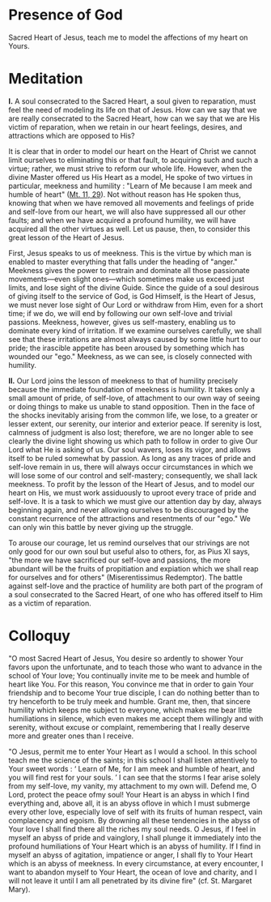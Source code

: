 # Presence of God

Sacred Heart of Jesus, teach me to model the affections of my heart on Yours.

# Meditation

**I.** A soul consecrated to the Sacred Heart, a soul given to reparation, must feel the need of modeling its life on that of Jesus. How can we say that we are really consecrated to the Sacred Heart, how can we say that we are His victim of reparation, when we retain in our heart feelings, desires, and attractions which are opposed to His?

It is clear that in order to model our heart on the Heart of Christ we cannot limit ourselves to eliminating this or that fault, to acquiring such and such a virtue; rather, we must strive to reform our whole life. However, when the divine Master offered us His Heart as a model, He spoke of two virtues in particular, meekness and humility : "Learn of Me because I am meek and humble of heart" ([Mt. 11, 29](https://vulgata.online/bible/Mt.11?ed=DR2&vfn=DR2.Mt.11.29:vs)). Not without reason has He spoken thus, knowing that when we have removed all movements and feelings of pride and self-love from our heart, we will also have suppressed all our other faults; and when we have acquired a profound humility, we will have acquired all the other virtues as well. Let us pause, then, to consider this great lesson of the Heart of Jesus.

First, Jesus speaks to us of meekness. This is the virtue by which man is enabled to master everything that falls under the heading of "anger." Meekness gives the power to restrain and dominate all those passionate movements—even slight ones—which sometimes make us exceed just limits, and lose sight of the divine Guide. Since the guide of a soul desirous of giving itself to the service of God, is God Himself, is the Heart of Jesus, we must never lose sight of Our Lord or withdraw from Him, even for a short time; if we do, we will end by following our own self-love and trivial passions. Meekness, however, gives us self-mastery, enabling us to dominate every kind of irritation. If we examine ourselves carefully, we shall see that these irritations are almost always caused by some little hurt to our pride; the irascible appetite has been aroused by something which has wounded our "ego." Meekness, as we can see, is closely connected with humility.

**II.** Our Lord joins the lesson of meekness to that of humility precisely because the immediate foundation of meekness is humility. It takes only a small amount of pride, of self-love, of attachment to our own way of seeing or doing things to make us unable to stand opposition. Then in the face of the shocks inevitably arising from the common life, we lose, to a greater or lesser extent, our serenity, our interior and exterior peace. If serenity is lost, calmness of judgment is also lost; therefore, we are no longer able to see clearly the divine light showing us which path to follow in order to give Our Lord what He is asking of us. Our soul wavers, loses its vigor, and allows itself to be ruled somewhat by passion. As long as any traces of pride and self-love remain in us, there will always occur circumstances in which we will lose some of our control and self-mastery; consequently, we shall lack meekness. To profit by the lesson of the Heart of Jesus, and to model our heart on His, we must work assiduously to uproot every trace of pride and self-love. It is a task to which we must give our attention day by day, always beginning again, and never allowing ourselves to be discouraged by the constant recurrence of the attractions and resentments of our "ego." We can only win this battle by never giving up the struggle.

To arouse our courage, let us remind ourselves that our strivings are not only good for our own soul but useful also to others, for, as Pius XI says, "the more we have sacrificed our self-love and passions, the more abundant will be the fruits of propitiation and expiation which we shall reap for ourselves and for others" (Miserentissimus Redemptor). The battle against self-love and the practice of humility are both part of the program of a soul consecrated to the Sacred Heart, of one who has offered itself to Him as a victim of reparation.

# Colloquy

"O most Sacred Heart of Jesus, You desire so ardently to shower Your favors upon the unfortunate, and to teach those who want to advance in the school of Your love; You continually invite me to be meek and humble of heart like You. For this reason, You convince me that in order to gain Your friendship and to become Your true disciple, I can do nothing better than to try henceforth to be truly meek and humble. Grant me, then, that sincere humility which keeps me subject to everyone, which makes me bear little humiliations in silence, which even makes me accept them willingly and with serenity, without excuse or complaint, remembering that I really deserve more and greater ones than I receive.

"O Jesus, permit me to enter Your Heart as I would a school. In this school teach me the science of the saints; in this school I shall listen attentively to Your sweet words : ‘ Learn of Me, for I am meek and humble of heart, and you will find rest for your souls. ’ I can see that the storms I fear arise solely from my self-love, my vanity, my attachment to my own will. Defend me, O Lord, protect the peace ofmy soul! Your Heart is an abyss in which I find everything and, above all, it is an abyss oflove in which I must submerge every other love, especially love of self with its fruits of human respect, vain complacency and egoism. By drowning all these tendencies in the abyss of Your love I shall find there all the riches my soul needs. O Jesus, if I feel in myself an abyss of pride and vainglory, I shall plunge it immediately into the profound humiliations of Your Heart which is an abyss of humility. If I find in myself an abyss of agitation, impatience or anger, I shall fly to Your Heart which is an abyss of meekness. In every circumstance, at every encounter, I want to abandon myself to Your Heart, the ocean of love and charity, and I will not leave it until I am all penetrated by its divine fire" (cf. St. Margaret Mary).
